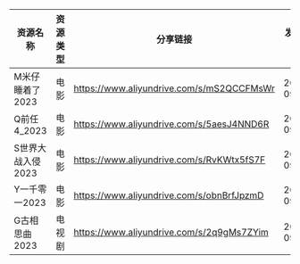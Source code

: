 | 资源名称        | 资源类型 | 分享链接                                      | 发布时间       |
| ----------- | ---- | ----------------------------------------- | ---------- |
| M米仔睡着了2023  | 电影   | https://www.aliyundrive.com/s/mS2QCCFMsWr | 2023-09-30 |
| Q前任4_2023   | 电影   | https://www.aliyundrive.com/s/5aesJ4NND6R | 2023-09-30 |
| S世界大战入侵2023 | 电影   | https://www.aliyundrive.com/s/RvKWtx5fS7F | 2023-09-30 |
| Y一千零一2023   | 电影   | https://www.aliyundrive.com/s/obnBrfJpzmD | 2023-09-30 |
| G古相思曲2023   | 电视剧  | https://www.aliyundrive.com/s/2q9gMs7ZYim | 2023-09-30 |
